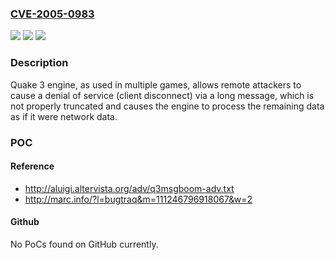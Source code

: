 ### [CVE-2005-0983](https://cve.mitre.org/cgi-bin/cvename.cgi?name=CVE-2005-0983)
![](https://img.shields.io/static/v1?label=Product&message=n%2Fa&color=blue)
![](https://img.shields.io/static/v1?label=Version&message=n%2Fa&color=blue)
![](https://img.shields.io/static/v1?label=Vulnerability&message=n%2Fa&color=brighgreen)

### Description

Quake 3 engine, as used in multiple games, allows remote attackers to cause a denial of service (client disconnect) via a long message, which is not properly truncated and causes the engine to process the remaining data as if it were network data.

### POC

#### Reference
- http://aluigi.altervista.org/adv/q3msgboom-adv.txt
- http://marc.info/?l=bugtraq&m=111246796918067&w=2

#### Github
No PoCs found on GitHub currently.

